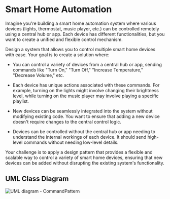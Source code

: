 # Smart Home Automation

Imagine you're building a smart home automation system where various devices (lights, thermostat, music player, etc.) can be controlled remotely using a central hub or app. Each device has different functionalities, but you want to create a unified and flexible control mechanism.

Design a system that allows you to control multiple smart home devices with ease. Your goal is to create a solution where:

- You can control a variety of devices from a central hub or app, sending commands like "Turn On," "Turn Off," "Increase Temperature," "Decrease Volume," etc.

- Each device has unique actions associated with these commands. For example, turning on the lights might involve changing their brightness level, while turning on the music player may involve playing a specific playlist.

- New devices can be seamlessly integrated into the system without modifying existing code. You want to ensure that adding a new device doesn't require changes to the central control logic.

- Devices can be controlled without the central hub or app needing to understand the internal workings of each device. It should send high-level commands without needing low-level details.

Your challenge is to apply a design pattern that provides a flexible and scalable way to control a variety of smart home devices, ensuring that new devices can be added without disrupting the existing system's functionality.

## UML Class Diagram

![UML diagram - CommandPattern](https://github.com/ClarkBelen/commandPattern/assets/142368338/d16e3fb3-3cbc-429c-b50d-50b321e659d2)